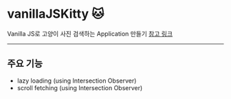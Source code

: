 # vanillaJSKitty 🐱

Vanilla JS로 고양이 사진 검색하는 Application 만들기 [참고 링크](<[https://velog.io/@hyeon930/%EC%9D%B4%EB%B2%A4%ED%8A%B8-%EB%A6%AC%EC%8A%A4%EB%84%88-%EC%A4%84%EC%9D%B4%EA%B8%B0-Event-delegation](https://velog.io/@hyeon930/이벤트-리스너-줄이기-Event-delegation)>)

---

## 주요 기능

-   lazy loading (using Intersection Observer)
-   scroll fetching (using Intersection Observer)
